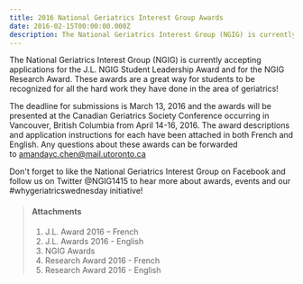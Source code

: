 ```yaml
---
title: 2016 National Geriatrics Interest Group Awards
date: 2016-02-15T00:00:00.000Z
description: The National Geriatrics Interest Group (NGIG) is currently accepting applications for the J.L. NGIG Student Leadership Award and for the NGIG Research Award.
---
```



The National Geriatrics Interest Group (NGIG) is currently accepting applications for the J.L. NGIG Student Leadership Award and for the NGIG Research Award. These awards are a great way for students to be recognized for all the hard work they have done in the area of geriatrics!

The deadline for submissions is March 13, 2016 and the awards will be presented at the Canadian Geriatrics Society Conference occurring in Vancouver, British Columbia from April 14-16, 2016. The award descriptions and application instructions for each have been attached in both French and English. Any questions about these awards can be forwarded to&nbsp;[amandayc.chen@mail.utoronto.ca](mailto:amandayc.chen@mail.utoronto.ca)

Don't forget to like the National Geriatrics Interest Group on Facebook and follow us on Twitter @NGIG1415 to hear more about awards, events and our #whygeriatricswednesday initiative!

> #### Attachments
>
> 1. J.L. Award 2016 – French
> 2. J.L. Awards 2016 - English
> 3. NGIG Awards
> 4. Research Award 2016 - French
> 5. Research Award 2016 - English